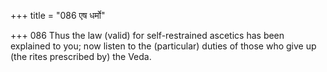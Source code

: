 +++
title = "086 एष धर्मो"

+++
086	Thus the law (valid) for self-restrained ascetics has been explained to you; now listen to the (particular) duties of those who give up (the rites prescribed by) the Veda.